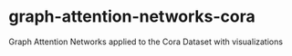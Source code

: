 # graph-attention-networks-cora
Graph Attention Networks applied to the Cora Dataset with visualizations
